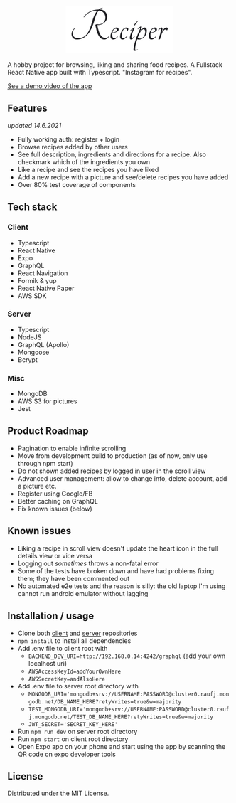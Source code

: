 <p align="center">
  <img src="Reciper-logo.png">
</p>

A hobby project for browsing, liking and sharing food recipes. A Fullstack React Native app built with Typescript. "Instagram for recipes".

[See a demo video of the app](https://photos.app.goo.gl/v9hqFFD199kJyVUu9)

## Features
*updated 14.6.2021*

- Fully working auth: register + login
- Browse recipes added by other users
- See full description, ingredients and directions for a recipe. Also checkmark which of the ingredients you own 
- Like a recipe and see the recipes you have liked
- Add a new recipe with a picture and see/delete recipes you have added
- Over 80% test coverage of components

## Tech stack
### Client
- Typescript
- React Native
- Expo
- GraphQL
- React Navigation
- Formik & yup
- React Native Paper
- AWS SDK
### Server
- Typescript
- NodeJS
- GraphQL (Apollo)
- Mongoose
- Bcrypt
### Misc
- MongoDB
- AWS S3 for pictures
- Jest

## Product Roadmap
- Pagination to enable infinite scrolling
- Move from development build to production (as of now, only use through npm start) 
- Do not shown added recipes by logged in user in the scroll view
- Advanced user management: allow to change info, delete account, add a picture etc.
- Register using Google/FB
- Better caching on GraphQL
- Fix known issues (below)

## Known issues
- Liking a recipe in scroll view doesn't update the heart icon in the full details view or vice versa
- Logging out *sometimes* throws a non-fatal error
- Some of the tests have broken down and have had problems fixing them; they have been commented out
- No automated e2e tests and the reason is silly: the old laptop I'm using cannot run android emulator without lagging

## Installation / usage
- Clone both [client](https://github.com/alpo-p/reciper) and [server](https://github.com/alpo-p/reciper_backend) repositories
- `npm install` to install all dependencies
- Add .env file to client root with
  - `BACKEND_DEV_URI=http://192.168.0.14:4242/graphql` (add your own localhost uri) 
  - `AWSAccessKeyId=addYourOwnHere`
  - `AWSSecretKey=andAlsoHere`
- Add .env file to server root directory with
  -  `MONGODB_URI='mongodb+srv://USERNAME:PASSWORD@cluster0.raufj.mongodb.net/DB_NAME_HERE?retyWrites=true&w=majority`
  -  `TEST_MONGODB_URI='mongodb+srv://USERNAME:PASSWORD@cluster0.raufj.mongodb.net/TEST_DB_NAME_HERE?retyWrites=true&w=majority`
  -  `JWT_SECRET='SECRET_KEY_HERE'`
- Run `npm run dev` on server root directory
- Run `npm start` on client root directory
- Open Expo app on your phone and start using the app by scanning the QR code on expo developer tools

## License
Distributed under the MIT License.

